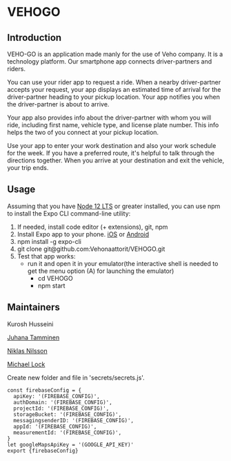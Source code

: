 # VEHOGO
## Introduction

VEHO-GO is an application made manly for the use of Veho company. It is a technology platform. Our smartphone app connects driver-partners and riders.

You can use your rider app to request a ride. When a nearby driver-partner accepts your request, your app displays an estimated time of arrival for the driver-partner heading to your pickup location. Your app notifies you when the driver-partner is about to arrive.

Your app also provides info about the driver-partner with whom you will ride, including first name, vehicle type, and license plate number. This info helps the two of you connect at your pickup location.

Use your app to enter your work destination and also your work schedule for the week. If you have a preferred route, it's helpful to talk through the directions together. When you arrive at your destination and exit the vehicle, your trip ends. 



## Usage
Assuming that you have [Node 12 LTS](https://nodejs.org/en/download/) or greater installed, you can use npm to install the Expo CLI command-line utility:

<ol>
  <li>If needed, install code editor (+ extensions), git, npm</li>
  <li>Install Expo app to your phone. <a href="https://apps.apple.com/us/app/expo-client/id982107779">iOS</a>
     or <a href="https://play.google.com/store/apps/details?id=host.exp.exponent&hl=fi">Android</a></li>
   <li>npm install -g expo-cli</li>
   <li>git clone git@github.com:Vehonaattorit/VEHOGO.git</li>
  <li>Test that app works: 
    <ul><li>run it and open it in your emulator(the interactive shell is needed to get the menu option (A) for launching the emulator)
      <ul>
        <li>cd VEHOGO</li>
        <li>npm start</li>
      </ul>
      </li>
    </ul>
  </li>
</ol>


## Maintainers
<p><a href="https://github.com/kurosh97"></a>Kurosh Husseini</p>
<p><a href="https://github.com/JuhanaTa">Juhana Tamminen</a></p>
<p><a href="https://github.com/Jalsson">Niklas Nilsson</a></p>
<p><a href="https://github.com/thelockymichael">Michael Lock</a></p>


Create new folder and file in 'secrets/secrets.js'.

```
const firebaseConfig = {
  apiKey: '(FIREBASE_CONFIG)',
  authDomain: '(FIREBASE_CONFIG)',
  projectId: '(FIREBASE_CONFIG)',
  storageBucket: '(FIREBASE_CONFIG)',
  messagingsenderID: '(FIREBASE_CONFIG)',
  appId: '(FIREBASE_CONFIG)',
  measurementId: '(FIREBASE_CONFIG)',
}
let googleMapsApiKey = '(GOOGLE_API_KEY)'
export {firebaseConfig}
```
